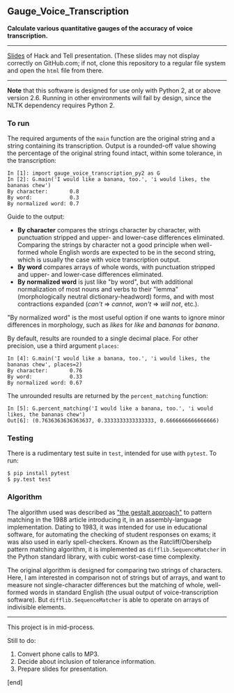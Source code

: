 ## Gauge_Voice_Transcription

**Calculate various quantitative gauges of the accuracy of voice transcription.**

---

[Slides](http://htmlpreview.github.io/?https://github.com/brannerchinese/Gauge_Voice_Transcription/blob/master/SLIDES/branner_interfering_with_STT_slides_20140214.html) of Hack and Tell presentation. (These slides may not display correctly on GitHub.com; if not, clone this repository to a regular file system and open the `html` file from there.

---

**Note** that this software is designed for use only with Python 2, at or above version 2.6. Running in other environments will fail by design, since the NLTK dependency requires Python 2.

### To run

The required arguments of the `main` function are the original string and a string containing its transcription. Output is a rounded-off value showing the percentage of the original string found intact, within some tolerance, in the transcription:

    In [1]: import gauge_voice_transcription_py2 as G
    In [2]: G.main('I would like a banana, too.', 'i would likes, the bananas chew')
    By character:       0.8
    By word:            0.3
    By normalized word: 0.7

Guide to the output:

   * **By character** compares the strings character by character, with punctuation stripped and upper- and lower-case differences eliminated. Comparing the strings by character not a good principle when well-formed whole English words are expected to be in the second string, which is usually the case with voice transcription output.
   * **By word** compares arrays of whole words, with punctuation stripped and upper- and lower-case differences eliminated.
   * **By normalized word** is just like "by word", but with additional normalization of most nouns and verbs to their "lemma" (morphologically neutral dictionary-headword) forms, and with most contractions expanded (_can't_ => _cannot_, _won't_ => _will not_, etc.). 

"By normalized word" is the most useful option if one wants to ignore minor differences in morphology, such as _likes_ for _like_ and _bananas_ for _banana_.

By default, results are rounded to a single decimal place. For other precision, use a third argument `places`:

    In [4]: G.main('I would like a banana, too.', 'i would likes, the bananas chew', places=2)
    By character:       0.76
    By word:            0.33
    By normalized word: 0.67

The unrounded results are returned by the `percent_matching` function:

    In [5]: G.percent_matching('I would like a banana, too.', 'i would likes, the bananas chew')
    Out[6]: (0.7636363636363637, 0.3333333333333333, 0.6666666666666666)

### Testing

There is a rudimentary test suite in `test`, intended for use with `pytest`. To run:

    $ pip install pytest
    $ py.test test

### Algorithm

The algorithm used was described as ["the gestalt approach"](http://www.drdobbs.com/database/pattern-matching-the-gestalt-approach/database/pattern-matching-the-gestalt-approach/184407970?pgno=5) to pattern matching in the 1988 article introducing it, in an assembly-language implementation. Dating to 1983, it was intended for use in educational software, for automating the checking of student responses on exams; it was also used in early spell-checkers. Known as the Ratcliff/Obershelp pattern matching algorithm, it is implemented as `difflib.SequenceMatcher` in the Python standard library, with cubic worst-case time complexity.

The original algorithm is designed for comparing two strings of characters. Here, I am interested in comparison not of strings but of arrays, and want to measure not single-character differences but the matching of whole, well-formed words in standard English (the usual output of voice-transcription software). But `difflib.SequenceMatcher` is able to operate on arrays of indivisible elements.

---

This project is in mid-process.

Still to do: 

 1. Convert phone calls to MP3.
 2. Decide about inclusion of tolerance information.
 1. Prepare slides for presentation.

[end]
